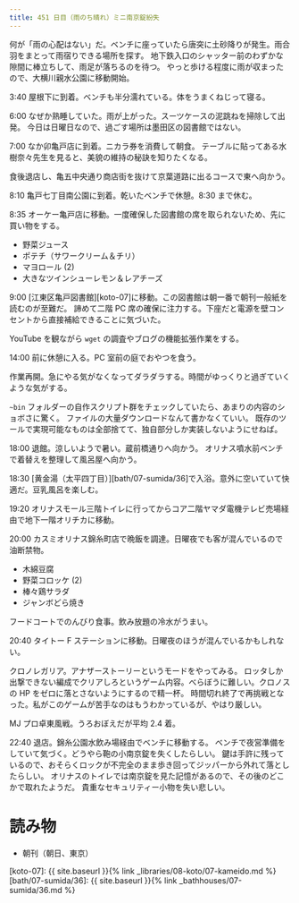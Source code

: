 ```yaml
---
title: 451 日目（雨のち晴れ）ミニ南京錠紛失
---
```


何が「雨の心配はない」だ。ベンチに座っていたら唐突に土砂降りが発生。雨合羽をまとって雨宿りできる場所を探す。
地下鉄入口のシャッター前のわずかな隙間に棒立ちして、雨足が落ちるのを待つ。
やっと歩ける程度に雨が収まったので、大横川親水公園に移動開始。

3:40 屋根下に到着。ベンチも半分濡れている。体をうまくねじって寝る。

6:00 なぜか熟睡していた。雨が上がった。スーツケースの泥跳ねを掃除して出発。
今日は日曜日なので、過ごす場所は墨田区の図書館ではない。

7:00 なか卯亀戸店に到着。ニカラ券を消費して朝食。
テーブルに貼ってある水樹奈々先生を見ると、美貌の維持の秘訣を知りたくなる。

食後退店し、亀五中央通り商店街を抜けて京葉道路に出るコースで東へ向かう。

8:10 亀戸七丁目南公園に到着。乾いたベンチで休憩。8:30 まで休む。

8:35 オーケー亀戸店に移動。一度確保した図書館の席を取られないため、先に買い物をする。
* 野菜ジュース
* ポテチ（サワークリーム＆チリ）
* マヨロール (2)
* 大きなツインシューレモン＆レアチーズ

9:00 [江東区亀戸図書館][koto-07]に移動。この図書館は朝一番で朝刊一般紙を読むのが至難だ。
諦めて二階 PC 席の確保に注力する。下座だと電源を壁コンセントから直接補給できることに気づいた。

YouTube を観ながら `wget` の調査やブログの機能拡張作業をする。

14:00 前に休憩に入る。PC 室前の庭でおやつを食う。

作業再開。急にやる気がなくなってダラダラする。時間がゆっくりと過ぎていくような気がする。

`~bin` フォルダーの自作スクリプト群をチェックしていたら、あまりの内容のショボさに驚く。
ファイルの大量ダウンロードなんて書かなくていい。
既存のツールで実現可能なものは全部捨てて、独自部分しか実装しないようにせねば。

18:00 退館。涼しいようで暑い。蔵前橋通りへ向かう。
オリナス噴水前ベンチで着替えを整理して風呂屋へ向かう。

18:30 [黄金湯（太平四丁目）][bath/07-sumida/36]で入浴。意外に空いていて快適だ。豆乳風呂を楽しむ。

19:20 オリナスモール三階トイレに行ってからコア二階ヤマダ電機テレビ売場経由で地下一階オリチカに移動。

20:00 カスミオリナス錦糸町店で晩飯を調達。日曜夜でも客が混んでいるので油断禁物。
* 木綿豆腐
* 野菜コロッケ (2)
* 棒々鶏サラダ
* ジャンボどら焼き

フードコートでのんびり食事。飲み放題の冷水がうまい。

20:40 タイトー F ステーションに移動。日曜夜のほうが混んでいるかもしれない。

クロノレガリア。アナザーストーリーというモードをやってみる。
ロッタしか出撃できない編成でクリアしろというゲーム内容。べらぼうに難しい。クロノスの HP をゼロに落とさないようにするので精一杯。
時間切れ終了で再挑戦となった。私がこのゲームが苦手なのはもうわかっているが、やはり厳しい。

MJ プロ卓東風戦。うろおぼえだが平均 2.4 着。

22:40 退店。錦糸公園水飲み場経由でベンチに移動する。
ベンチで夜営準備をしていて気づく。どうやら鞄の小南京錠を失くしたらしい。
鍵は手許に残っているので、おそらくロックが不完全のまま歩き回ってジッパーから外れて落としたらしい。
オリナスのトイレでは南京錠を見た記憶があるので、その後のどこかで取れたようだ。
貴重なセキュリティー小物を失い悲しい。

# 読み物

* 朝刊（朝日、東京）

[koto-07]: {{ site.baseurl }}{% link _libraries/08-koto/07-kameido.md %}
[bath/07-sumida/36]: {{ site.baseurl }}{% link _bathhouses/07-sumida/36.md %}
